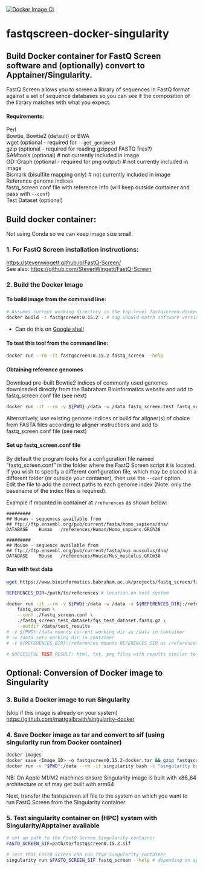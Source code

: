 [![Docker Image CI](https://github.com/mattgalbraith/fastqscreen-docker-singularity/actions/workflows/docker-image.yml/badge.svg)](https://github.com/mattgalbraith/samtools-fastqscreen-singularity/actions/workflows/docker-image.yml)
# fastqscreen-docker-singularity
## Build Docker container for FastQ Screen software and (optionally) convert to Apptainer/Singularity.  
FastQ Screen allows you to screen a library of sequences in FastQ format against a set of sequence databases so you can see if the composition of the library matches with what you expect.  
  
#### Requirements:
Perl  
Bowtie, Bowtie2 (default) or BWA  
wget (optional - required for `--get_genomes`)  
gzip (optional - required for reading gzipped FASTQ files?)  
SAMtools (optional) # not currently included in image  
GD::Graph (optional - required for png output) # not currently included in image  
Bismark (bisulfite mapping only) # not currently included in image  
Reference genome indices  
fastq_screen.conf file with reference info (will keep outside container and pass with `--conf`)  
Test Dataset (optional)  
  
## Build docker container:  

Not using Conda so we can keep image size small.  
### 1. For FastQ Screen installation instructions:  
https://stevenwingett.github.io/FastQ-Screen/  
See also:
https://github.com/StevenWingett/FastQ-Screen  


### 2. Build the Docker Image

#### To build image from the command line:  
``` bash
# Assumes current working directory is the top-level fastqscreen-docker-singularity directory
docker build -t fastqscreen:0.15.2 . # tag should match software version
```
* Can do this on [Google shell](https://shell.cloud.google.com)

#### To test this tool from the command line:
``` bash
docker run --rm -it fastqscreen:0.15.2 fastq_screen --help
```

#### Obtaining reference genomes
Download pre-built Bowtie2 indices of commonly used genomes downloaded directly from the Babraham Bioinformatics website  and add to fastq_screen.conf file (see next)  
``` bash
docker run -it --rm -v ${PWD}:/data -w /data fastq_screen:test fastq_screen --get_genomes --outdir /data/References
```
Alternatively, use existing genome indices or build for aligner(s) of choice from FASTA files according to aligner instructions and add to fastq_screen.conf file (see next)  

#### Set up fastq_screen.conf file  
By default the program looks for a configuration file named “fastq_screen.conf” in the folder where the FastQ Screen script it is located. If you wish to specify a different configuration file, which may be placed in a different folder (or outside your container), then use the `--conf` option.  
Edit the file to add the correct paths to each genome index (Note: only the basename of the index files is required).  

Example if mounted in container at `/references` as shown below:  
```
#########
## Human - sequences available from
## ftp://ftp.ensembl.org/pub/current/fasta/homo_sapiens/dna/
DATABASE	Human	/references/Human/Homo_sapiens.GRCh38

#########
## Mouse - sequence available from
## ftp://ftp.ensembl.org/pub/current/fasta/mus_musculus/dna/
DATABASE	Mouse	/references/Mouse/Mus_musculus.GRCm38
```


#### Run with test data  
``` bash
wget https://www.bioinformatics.babraham.ac.uk/projects/fastq_screen/fastq_screen_test_dataset.tar.gz && tar -xzvf fastq_screen_test_dataset.tar.gz

REFERENCES_DIR=/path/to/references # location on host system

docker run -it --rm -v ${PWD}:/data -w /data -v ${REFERENCES_DIR}:/references fastqscreen:0.15.2 \
	fastq_screen \
	--conf ./fastq_screen.conf \
	./fastq_screen_test_dataset/fqs_test_dataset.fastq.gz \
	--outdir /data/test_results
# -v ${PWD}:/data mounts current working dir as /data in container
# -w /data sets working dir in container
# -v ${REFERENCES_DIR}:/references mounts REFERENCES_DIR as /references in container

# SUCCESSFUL TEST RESULT: html, txt, png files with results similar to those provided in the tast data archive
```

## Optional: Conversion of Docker image to Singularity  

### 3. Build a Docker image to run Singularity  
(skip if this image is already on your system)  
https://github.com/mattgalbraith/singularity-docker

### 4. Save Docker image as tar and convert to sif (using singularity run from Docker container)  
``` bash
docker images
docker save <Image_ID> -o fastqscreen0.15.2-docker.tar && gzip fastqscreen0.15.2-docker.tar # = IMAGE_ID of fastqscreen image
docker run -v "$PWD":/data --rm -it singularity bash -c "singularity build /data/fastqscreen0.15.2.sif docker-archive:///data/fastqscreen0.15.2-docker.tar.gz"
```
NB: On Apple M1/M2 machines ensure Singularity image is built with x86_64 architecture or sif may get built with arm64  

Next, transfer the fastqscreen.sif file to the system on which you want to run FastQ Screen from the Singularity container  

### 5. Test singularity container on (HPC) system with Singularity/Apptainer available  
``` bash
# set up path to the FastQ Screen Singularity container
FASTQ_SCREEN_SIF=path/to/fastqscreen0.15.2.sif

# Test that FastQ Screen can run from Singularity container
singularity run $FASTQ_SCREEN_SIF fastq_screen --help # depending on system/version, singularity may be called apptainer
```